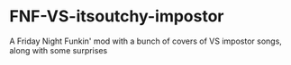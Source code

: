 # FNF-VS-itsoutchy-impostor
A Friday Night Funkin' mod with a bunch of covers of VS impostor songs, along with some surprises

